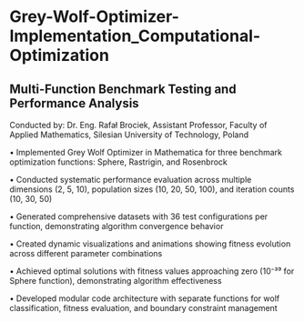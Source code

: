 # Grey-Wolf-Optimizer-Implementation_Computational-Optimization
## Multi-Function Benchmark Testing and Performance Analysis
Conducted by: Dr. Eng. Rafał Brociek, Assistant Professor, Faculty of Applied Mathematics, Silesian University of Technology, Poland

• Implemented Grey Wolf Optimizer in Mathematica for three benchmark optimization functions: Sphere, Rastrigin, and Rosenbrock

• Conducted systematic performance evaluation across multiple dimensions (2, 5, 10), population sizes (10, 20, 50, 100), and iteration counts (10, 30, 50)

• Generated comprehensive datasets with 36 test configurations per function, demonstrating algorithm convergence behavior

• Created dynamic visualizations and animations showing fitness evolution across different parameter combinations

• Achieved optimal solutions with fitness values approaching zero (10⁻³⁹ for Sphere function), demonstrating algorithm effectiveness

• Developed modular code architecture with separate functions for wolf classification, fitness evaluation, and boundary constraint management
